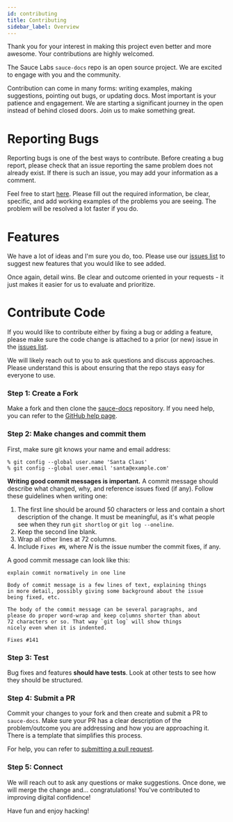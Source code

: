 ```yaml
---
id: contributing
title: Contributing
sidebar_label: Overview
---
```


Thank you for your interest in making this project even better and more awesome. Your contributions are highly welcomed.

The Sauce Labs `sauce-docs` repo is an open source project. We are excited to engage with you
and the community.

Contribution can come in many forms: writing examples, making suggestions, pointing out bugs,
or updating docs. Most important is your patience and engagement. We are starting a
significant journey in the open instead of behind closed doors. Join us to make something great.

# Reporting Bugs

Reporting bugs is one of the best ways to contribute. Before creating a bug report, please check that an issue reporting the same problem does not already exist. If there is such an issue, you may add your information as a comment.

Feel free to start [here](https://github.com/saucelabs/sauce-docs/issues). Please fill out the
required information, be clear, specific, and add working examples of the problems you are
seeing. The problem will be resolved a lot faster if you do.

# Features

We have a lot of ideas and I'm sure you do, too. Please use our
[issues list](https://github.com/saucelabs/sauce-docs/issues) to suggest new features
that you would like to see added.

Once again, detail wins. Be clear and outcome oriented in your requests - it just makes
it easier for us to evaluate and prioritize.

# Contribute Code

If you would like to contribute either by fixing a bug or adding a feature, please make sure the code change is attached to a prior (or new) issue in the
[issues list](https://github.com/saucelabs/sauce-docs/issues).

We will likely reach out to you to ask questions and discuss approaches. Please understand this is about ensuring
that the repo stays easy for everyone to use.

### Step 1: Create a Fork

Make a fork and then clone the [sauce-docs](https://github.com/saucelabs/sauce-docs) repository.
If you need help, you can refer to the [GitHub help page](https://help.github.com/articles/fork-a-repo).

### Step 2: Make changes and commit them

First, make sure git knows your name and email address:

```shell
% git config --global user.name 'Santa Claus'
% git config --global user.email 'santa@example.com'
```

**Writing good commit messages is important.** A commit message
should describe what changed, why, and reference issues fixed (if
any). Follow these guidelines when writing one:

1. The first line should be around 50 characters or less and contain a
   short description of the change. It must be meaningful, as it's what people see when they
   run `git shortlog` or `git log --oneline`.
2. Keep the second line blank.
3. Wrap all other lines at 72 columns.
4. Include `Fixes #N`, where _N_ is the issue number the commit
   fixes, if any.

A good commit message can look like this:

```text
explain commit normatively in one line

Body of commit message is a few lines of text, explaining things
in more detail, possibly giving some background about the issue
being fixed, etc.

The body of the commit message can be several paragraphs, and
please do proper word-wrap and keep columns shorter than about
72 characters or so. That way `git log` will show things
nicely even when it is indented.

Fixes #141
```

### Step 3: Test

Bug fixes and features **should have tests**. Look at other tests to
see how they should be structured.

### Step 4: Submit a PR

Commit your changes to your fork and then create and submit a PR to `sauce-docs`.
Make sure your PR has a clear description of the problem/outcome you are addressing
and how you are approaching it. There is a template that simplifies this process.

For help, you can refer to
[submitting a pull request](https://help.github.com/articles/using-pull-requests).

### Step 5: Connect

We will reach out to ask any questions or make suggestions. Once done, we will
merge the change and... congratulations! You've contributed to improving digital confidence!

Have fun and enjoy hacking!
